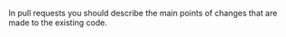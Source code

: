 In pull requests you should describe the main points of changes that are made to the existing code.
